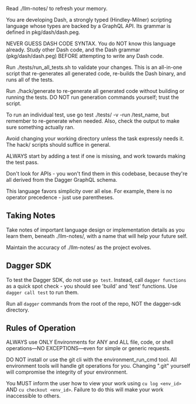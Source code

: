 Read ./llm-notes/ to refresh your memory.

You are developing Dash, a strongly typed (Hindley-Milner) scripting language whose types are backed by a GraphQL API. Its grammar is defined in pkg/dash/dash.peg.

NEVER GUESS DASH CODE SYNTAX. You do NOT know this language already. Study other Dash code, and the Dash grammar (pkg/dash/dash.peg) BEFORE attempting to write any Dash code.

Run ./tests/run_all_tests.sh to validate your changes. This is an all-in-one script that re-generates all generated code, re-builds the Dash binary, and runs all of the tests.

Run ./hack/generate to re-generate all generated code without building or running the tests. DO NOT run generation commands yourself; trust the script.

To run an individual test, use go test ./tests/ -v -run /test_name, but remember to re-generate when needed. Also, check the output to make sure something actually ran.

Avoid changing your working directory unless the task expressly needs it. The hack/ scripts should suffice in general.

ALWAYS start by adding a test if one is missing, and work towards making the test pass.

Don't look for APIs - you won't find them in this codebase, because they're all derived from the Dagger GraphQL schema.

This language favors simplicity over all else. For example, there is no operator precedence - just use parentheses.

## Taking Notes

Take notes of important language design or implementation details as you learn them, beneath ./llm-notes/, with a name that will help your future self.

Maintain the accuracy of ./llm-notes/ as the project evolves.

## Dagger SDK

To test the Dagger SDK, do not use `go test`. Instead, call `dagger functions` as a quick spot check - you should see 'build' and 'test' functions. Use `dagger call test` to run them.

Run all `dagger` commands from the root of the repo, NOT the dagger-sdk directory.

## Rules of Operation

ALWAYS use ONLY Environments for ANY and ALL file, code, or shell operations—NO EXCEPTIONS—even for simple or generic requests.

DO NOT install or use the git cli with the environment_run_cmd tool. All environment tools will handle git operations for you. Changing ".git" yourself will compromise the integrity of your environment.

You MUST inform the user how to view your work using `cu log <env_id>` AND `cu checkout <env_id>`. Failure to do this will make your work inaccessible to others.
